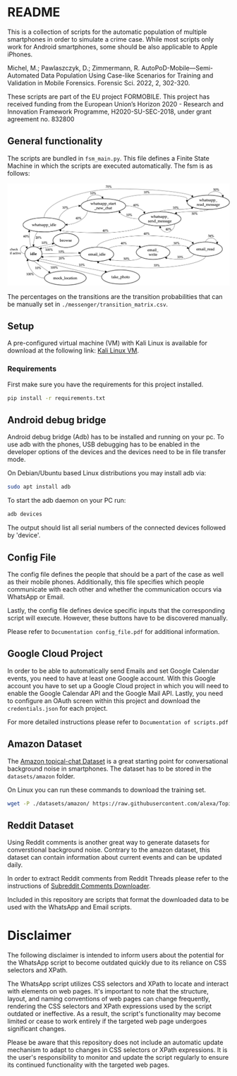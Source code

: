# README

This is a collection of scripts for the automatic population of multiple smartphones in order to simulate a crime case. While most scripts only work for Android smartphones, some should be also applicable to Apple iPhones.

Michel, M.; Pawlaszczyk, D.; Zimmermann, R. AutoPoD-Mobile—Semi-Automated Data Population Using Case-like Scenarios for Training and Validation in Mobile Forensics. Forensic Sci. 2022, 2, 302-320.

These scripts are part of the EU project FORMOBILE. This project has received funding from the European Union’s Horizon 2020 - Research and Innovation Framework Programme, H2020-SU-SEC-2018, under grant agreement no. 832800


## General functionality

The scripts are bundled in `fsm_main.py`. This file defines a Finite State Machine in which the scripts are executed automatically.
The fsm is as follows:

![transitions.jpg](transitions.jpg)

The percentages on the transitions are the transition probabilities that can be manually set in `./messenger/transition_matrix.csv`.


## Setup

A pre-configured virtual machine (VM) with Kali Linux is available for download at the following link: [Kali Linux VM](https://drive.google.com/drive/folders/1wf79j1zLr8v-da2vKt8c83y5IVLO73zM?usp=drive_link).

### Requirements
First make sure you have the requirements for this project installed.
```bash
pip install -r requirements.txt
```

## Android debug bridge

Android debug bridge (Adb) has to be installed and running on your pc. To use adb with the phones, USB debugging has to be enabled in the developer options of the devices and the devices need to be in file transfer mode.

On Debian/Ubuntu based Linux distributions you may install adb via:

```bash
sudo apt install adb
```

To start the adb daemon on your PC run:

```bash
adb devices
```
The output should list all serial numbers of the connected devices followed by 'device'.

## Config File

The config file defines the people that should be a part of the case as well as their mobile phones. 
Additionally, this file specifies which people communicate with each other and whether the communication occurs via WhatsApp or Email.

Lastly, the config file defines device specific inputs that the corresponding script will execute. However, these buttons have to be discovered manually.

Please refer to `Documentation config_file.pdf` for additional information.

## Google Cloud Project

In order to be able to automatically send Emails and set Google Calendar events, you need to have at least one Google account. 
With this Google account you have to set up a Google Cloud project in which you will need to enable the Google Calendar API and the Google Mail API.
Lastly, you need to configure an OAuth screen within this project and download the `credentials.json` for each project.

For more detailed instructions please refer to `Documentation of scripts.pdf`


## Amazon Dataset

The [Amazon topical-chat Dataset](https://github.com/alexa/Topical-Chat) is a great starting point for conversational background noise in smartphones.
The dataset has to be stored in the `datasets/amazon` folder. 

On Linux you can run these commands to download the training set.
```bash
wget -P ./datasets/amazon/ https://raw.githubusercontent.com/alexa/Topical-Chat/master/conversations/train.json
```

## Reddit Dataset

Using Reddit comments is another great way to generate datasets for converstional background noise.
Contrary to the amazon dataset, this dataset can contain information about current events and can be updated daily.

In order to extract Reddit comments from Reddit Threads please refer to the instructions of [Subreddit Comments Downloader](https://github.com/pistocop/subreddit-comments-dl).

Included in this repository are scripts that format the downloaded data to be used with the WhatsApp and Email scripts.

# Disclaimer

The following disclaimer is intended to inform users about the potential for the WhatsApp script to become outdated quickly due to its reliance on CSS selectors and XPath.

The WhatsApp script utilizes CSS selectors and XPath to locate and interact with elements on web pages. It's important to note that the structure, layout, and naming conventions of web pages can change frequently, rendering the CSS selectors and XPath expressions used by the script outdated or ineffective. As a result, the script's functionality may become limited or cease to work entirely if the targeted web page undergoes significant changes.

Please be aware that this repository does not include an automatic update mechanism to adapt to changes in CSS selectors or XPath expressions. It is the user's responsibility to monitor and update the script regularly to ensure its continued functionality with the targeted web pages.